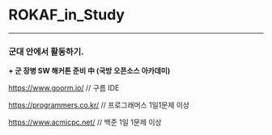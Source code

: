 # ROKAF_in_Study

***

### 군대 안에서 활동하기.

<script>
var dday = new Date("January 11, 2023, 0:00:00").getTime();

setInterval(function() {
  var today = new Date().getTime();
  var gap = dday - today;
  var day = Math.ceil(gap / (1000 * 60 * 60 * 24));
  var hour = Math.ceil((gap % (1000 * 60 * 60 * 24)) / (1000 * 60 * 60));
  var min = Math.ceil((gap % (1000 * 60 * 60)) / (1000 * 60));
  var sec = Math.ceil((gap % (1000 * 60)) / 1000);

  document.getElementById("count").innerHTML = "D-DAY까지 " + day + "일 " + hour + "시간 " + min + "분 " + sec + "초 남았습니다.";
}, 1000);
</script>

**+ 군 장병 SW 해커톤 준비 中 (국방 오픈소스 아카데미)**


https://www.goorm.io/         // 구름 IDE

https://programmers.co.kr/    // 프로그래머스 1일1문제 이상

https://www.acmicpc.net/      // 백준 1일 1문제 이상


